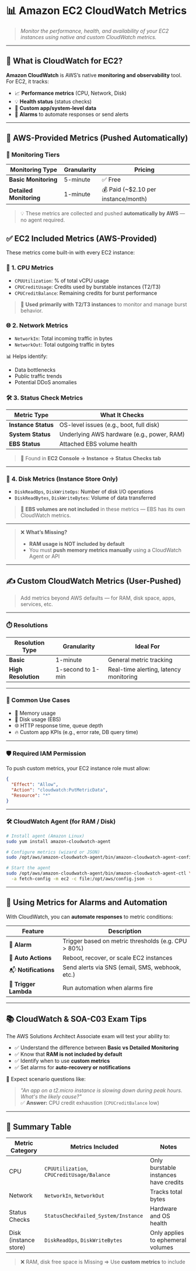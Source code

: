 # 📊 **Amazon EC2 CloudWatch Metrics**

> _Monitor the performance, health, and availability of your EC2 instances using native and custom CloudWatch metrics._

---

## 🧠 What is CloudWatch for EC2?

**Amazon CloudWatch** is AWS’s native **monitoring and observability** tool. For EC2, it tracks:

- 📈 **Performance metrics** (CPU, Network, Disk)
- 💡 **Health status** (status checks)
- 🧾 **Custom app/system-level data**
- 🔔 **Alarms** to automate responses or send alerts

---

## 🤖 AWS-Provided Metrics (Pushed Automatically)

### 🔸 Monitoring Tiers

| Monitoring Type         | Granularity | Pricing                               |
| ----------------------- | ----------- | ------------------------------------- |
| **Basic Monitoring**    | 5-minute    | ✅ Free                               |
| **Detailed Monitoring** | 1-minute    | 💰 Paid (\~\$2.10 per instance/month) |

> 💡 These metrics are collected and pushed **automatically by AWS** — no agent required.

## ✅ EC2 Included Metrics (AWS-Provided)

These metrics come built-in with every EC2 instance:

### 🔧 **1. CPU Metrics**

- `CPUUtilization`: % of total vCPU usage
- `CPUCreditUsage`: Credits used by burstable instances (T2/T3)
- `CPUCreditBalance`: Remaining credits for burst performance

> 📌 **Used primarily with T2/T3 instances** to monitor and manage burst behavior.

### 🌐 **2. Network Metrics**

- `NetworkIn`: Total incoming traffic in bytes
- `NetworkOut`: Total outgoing traffic in bytes

📊 Helps identify:

- Data bottlenecks
- Public traffic trends
- Potential DDoS anomalies

### 🛠️ **3. Status Check Metrics**

| Metric Type         | What It Checks                             |
| ------------------- | ------------------------------------------ |
| **Instance Status** | OS-level issues (e.g., boot, full disk)    |
| **System Status**   | Underlying AWS hardware (e.g., power, RAM) |
| **EBS Status**      | Attached EBS volume health                 |

> 📍 Found in **EC2 Console → Instance → Status Checks tab**

---

### 💽 **4. Disk Metrics** (Instance Store Only)

- `DiskReadOps`, `DiskWriteOps`: Number of disk I/O operations
- `DiskReadBytes`, `DiskWriteBytes`: Volume of data transferred

> 🚫 **EBS volumes are not included** in these metrics — EBS has its own CloudWatch metrics.

---

> ❌ **What’s Missing?**
>
> - **RAM usage is NOT included by default**
> - You must **push memory metrics manually** using a CloudWatch Agent or API

---

## ✍️ Custom CloudWatch Metrics (User-Pushed)

> Add metrics beyond AWS defaults — for RAM, disk space, apps, services, etc.

---

### ⏱️ Resolutions

| Resolution Type     | Granularity       | Ideal For                              |
| ------------------- | ----------------- | -------------------------------------- |
| **Basic**           | 1-minute          | General metric tracking                |
| **High Resolution** | 1-second to 1-min | Real-time alerting, latency monitoring |

---

### 🎯 Common Use Cases

- 🧠 Memory usage
- 💾 Disk usage (EBS)
- 🌐 HTTP response time, queue depth
- 🔥 Custom app KPIs (e.g., error rate, DB query time)

---

### 🛡️ Required IAM Permission

To push custom metrics, your EC2 instance role must allow:

```json
{
  "Effect": "Allow",
  "Action": "cloudwatch:PutMetricData",
  "Resource": "*"
}
```

---

### 🛠️ CloudWatch Agent (for RAM / Disk)

```bash
# Install agent (Amazon Linux)
sudo yum install amazon-cloudwatch-agent

# Configure metrics (wizard or JSON)
sudo /opt/aws/amazon-cloudwatch-agent/bin/amazon-cloudwatch-agent-config-wizard

# Start the agent
sudo /opt/aws/amazon-cloudwatch-agent/bin/amazon-cloudwatch-agent-ctl \
  -a fetch-config -m ec2 -c file:/opt/aws/config.json -s
```

---

## 🔔 Using Metrics for Alarms and Automation

With CloudWatch, you can **automate responses** to metric conditions:

| Feature               | Description                                         |
| --------------------- | --------------------------------------------------- |
| 🔔 **Alarm**          | Trigger based on metric thresholds (e.g. CPU > 80%) |
| 🔄 **Auto Actions**   | Reboot, recover, or scale EC2 instances             |
| 📬 **Notifications**  | Send alerts via SNS (email, SMS, webhook, etc.)     |
| 🤖 **Trigger Lambda** | Run automation when alarms fire                     |

---

## 📚 CloudWatch & SOA-C03 Exam Tips

The AWS Solutions Architect Associate exam will test your ability to:

- ✅ Understand the difference between **Basic vs Detailed Monitoring**
- ✅ Know that **RAM is not included by default**
- ✅ Identify when to use **custom metrics**
- ✅ Set alarms for **auto-recovery or notifications**

🧪 Expect scenario questions like:

> _"An app on a t2.micro instance is slowing down during peak hours. What's the likely cause?"_  
> ✅ **Answer:** CPU credit exhaustion (`CPUCreditBalance` low)

---

## 🧾 Summary Table

| Metric Category       | Metrics Included                           | Notes                                 |
| --------------------- | ------------------------------------------ | ------------------------------------- |
| CPU                   | `CPUUtilization`, `CPUCreditUsage/Balance` | Only burstable instances have credits |
| Network               | `NetworkIn`, `NetworkOut`                  | Tracks total bytes                    |
| Status Checks         | `StatusCheckFailed_System/Instance`        | Hardware and OS health                |
| Disk (instance store) | `DiskReadOps`, `DiskWriteBytes`            | Only applies to ephemeral volumes     |

> ❌ RAM, disk free space is Missing => Use **custom metrics** to include
